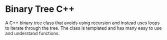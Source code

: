 # Binary Tree C++
A C++ binary tree class that avoids using recursion and instead uses loops to iterate through the tree. The class is templated and has many easy to use and understand functions.
